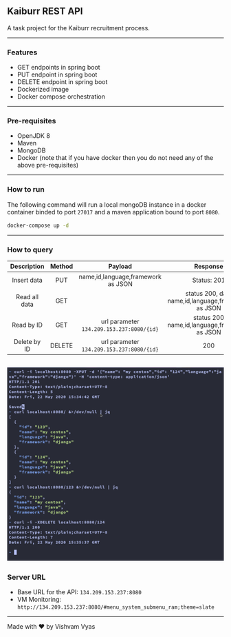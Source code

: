 ## Kaiburr REST API

A task project for the Kaiburr recruitment process.

---

### Features

* GET endpoints in spring boot
* PUT endpoint in spring boot
* DELETE endpoint in spring boot
* Dockerized image
* Docker compose orchestration

---

### Pre-requisites

* OpenJDK 8
* Maven
* MongoDB
* Docker (note that if you have docker then you do not need any of the above pre-requisites)

---

### How to run

The following command will run a local mongoDB instance in a docker container binded to port `27017` and a maven application bound to port `8080`.

```sh
docker-compose up -d
```

---

### How to query

| Description | Method | Payload | Response |
|:--:|:--:|:--:|:--:|
| Insert data | PUT | name,id,language,framework as JSON | Status: 201 |
| Read all data | GET | | status 200, data name,id,language,framework as JSON |
| Read by ID | GET | url parameter `134.209.153.237:8080/{id}` | status 200 name,id,language,framework as JSON|
| Delete by ID | DELETE | url parameter `134.209.153.237:8080/{id}` | 200 |

![testing](./output.png)
--- 

### Server URL

* Base URL for the API: `134.209.153.237:8080`
* VM Monitoring: `http://134.209.153.237:8080/#menu_system_submenu_ram;theme=slate`

---

Made with :heart: by Vishvam Vyas
